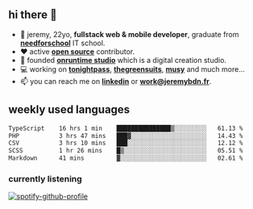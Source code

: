 ## hi there 👋

- 👦 jeremy,  22yo, **fullstack web & mobile developer**, graduate from **[needforschool](https://www.needfor-school.com/)** IT school.
- ❤️ active **[open source](https://github.com/jerembdn)** contributor.
- 🧠 founded **[onruntime studio](https://github.com/onruntime)** which is a digital creation studio.
- 💻 working on **[tonightpass](https://tonightpass.com)**, **[thegreensuits](https://thegreensuits.fr)**, **[musy](https://github.com/musyapp)** and much more...
- 📫 you can reach me on **[linkedin](https://www.linkedin.com/in/jeremybdn/)** or **[work@jeremybdn.fr](mailto:work@jeremybdn.fr)**.

## weekly used languages

<!--START_SECTION:waka-->

```txt
TypeScript    16 hrs 1 min    ███████████████▒░░░░░░░░░   61.13 %
PHP           3 hrs 47 mins   ███▓░░░░░░░░░░░░░░░░░░░░░   14.43 %
CSV           3 hrs 10 mins   ███░░░░░░░░░░░░░░░░░░░░░░   12.12 %
SCSS          1 hr 26 mins    █▒░░░░░░░░░░░░░░░░░░░░░░░   05.51 %
Markdown      41 mins         ▓░░░░░░░░░░░░░░░░░░░░░░░░   02.61 %
```

<!--END_SECTION:waka-->

### currently listening
[![spotify-github-profile](https://spotify-github-profile.vercel.app/api/view?uid=31ugdvkonmhxzbnkai2r7ue2empe&cover_image=true&theme=natemoo-re&show_offline=false&background_color=121212&bar_color=3356d7&bar_color_cover=false)](https://open.spotify.com/user/31225jnpumbhbpldcz2wjg24aymi)

